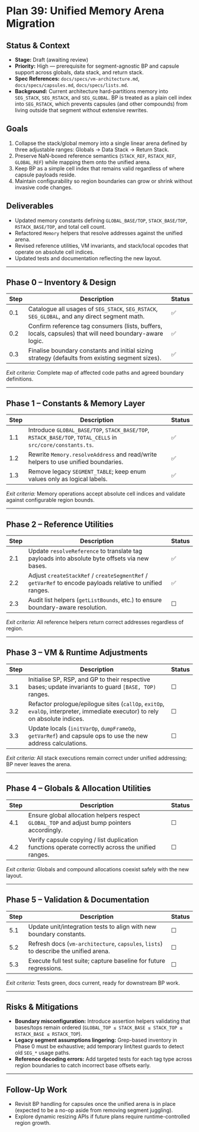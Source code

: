 # Plan 39: Unified Memory Arena Migration

## Status & Context

- **Stage:** Draft (awaiting review)
- **Priority:** High — prerequisite for segment-agnostic BP and capsule support across globals, data stack, and return stack.
- **Spec References:** `docs/specs/vm-architecture.md`, `docs/specs/capsules.md`, `docs/specs/lists.md`.
- **Background:** Current architecture hard-partitions memory into `SEG_STACK`, `SEG_RSTACK`, and `SEG_GLOBAL`. BP is treated as a plain cell index into `SEG_RSTACK`, which prevents capsules (and other compounds) from living outside that segment without extensive rewrites.

## Goals

1. Collapse the stack/global memory into a single linear arena defined by three adjustable ranges: Globals → Data Stack → Return Stack.
2. Preserve NaN-boxed reference semantics (`STACK_REF`, `RSTACK_REF`, `GLOBAL_REF`) while mapping them onto the unified arena.
3. Keep BP as a simple cell index that remains valid regardless of where capsule payloads reside.
4. Maintain configurability so region boundaries can grow or shrink without invasive code changes.

## Deliverables

- Updated memory constants defining `GLOBAL_BASE/TOP`, `STACK_BASE/TOP`, `RSTACK_BASE/TOP`, and total cell count.
- Refactored `Memory` helpers that resolve addresses against the unified arena.
- Revised reference utilities, VM invariants, and stack/local opcodes that operate on absolute cell indices.
- Updated tests and documentation reflecting the new layout.

---

## Phase 0 – Inventory & Design

| Step | Description | Status |
| ---- | ----------- | ------ |
| 0.1  | Catalogue all usages of `SEG_STACK`, `SEG_RSTACK`, `SEG_GLOBAL`, and any direct segment math. | ✅ |
| 0.2  | Confirm reference tag consumers (lists, buffers, locals, capsules) that will need boundary-aware logic. | ✅ |
| 0.3  | Finalise boundary constants and initial sizing strategy (defaults from existing segment sizes). | ✅ |

_Exit criteria:_ Complete map of affected code paths and agreed boundary definitions.

---

## Phase 1 – Constants & Memory Layer

| Step | Description | Status |
| ---- | ----------- | ------ |
| 1.1  | Introduce `GLOBAL_BASE/TOP`, `STACK_BASE/TOP`, `RSTACK_BASE/TOP`, `TOTAL_CELLS` in `src/core/constants.ts`. | ✅ |
| 1.2  | Rewrite `Memory.resolveAddress` and read/write helpers to use unified boundaries. | ✅ |
| 1.3  | Remove legacy `SEGMENT_TABLE`; keep enum values only as logical labels. | ✅ |

_Exit criteria:_ Memory operations accept absolute cell indices and validate against configurable region bounds.

---

## Phase 2 – Reference Utilities

| Step | Description | Status |
| ---- | ----------- | ------ |
| 2.1  | Update `resolveReference` to translate tag payloads into absolute byte offsets via new bases. | ✅ |
| 2.2  | Adjust `createStackRef` / `createSegmentRef` / `getVarRef` to encode payloads relative to unified ranges. | ✅ |
| 2.3  | Audit list helpers (`getListBounds`, etc.) to ensure boundary-aware resolution. | ☐ |

_Exit criteria:_ All reference helpers return correct addresses regardless of region.

---

## Phase 3 – VM & Runtime Adjustments

| Step | Description | Status |
| ---- | ----------- | ------ |
| 3.1  | Initialise SP, RSP, and GP to their respective bases; update invariants to guard `[BASE, TOP)` ranges. | ☐ |
| 3.2  | Refactor prologue/epilogue sites (`callOp`, `exitOp`, `evalOp`, interpreter, immediate executor) to rely on absolute indices. | ☐ |
| 3.3  | Update locals (`initVarOp`, `dumpFrameOp`, `getVarRef`) and capsule ops to use the new address calculations. | ☐ |

_Exit criteria:_ All stack executions remain correct under unified addressing; BP never leaves the arena.

---

## Phase 4 – Globals & Allocation Utilities

| Step | Description | Status |
| ---- | ----------- | ------ |
| 4.1  | Ensure global allocation helpers respect `GLOBAL_TOP` and adjust bump pointers accordingly. | ☐ |
| 4.2  | Verify capsule copying / list duplication functions operate correctly across the unified ranges. | ☐ |

_Exit criteria:_ Globals and compound allocations coexist safely with the new layout.

---

## Phase 5 – Validation & Documentation

| Step | Description | Status |
| ---- | ----------- | ------ |
| 5.1  | Update unit/integration tests to align with new boundary constants. | ☐ |
| 5.2  | Refresh docs (`vm-architecture`, `capsules`, `lists`) to describe the unified arena. | ☐ |
| 5.3  | Execute full test suite; capture baseline for future regressions. | ☐ |

_Exit criteria:_ Tests green, docs current, ready for downstream BP work.

---

## Risks & Mitigations

- **Boundary misconfiguration:** Introduce assertion helpers validating that bases/tops remain ordered (`GLOBAL_TOP ≤ STACK_BASE ≤ STACK_TOP ≤ RSTACK_BASE ≤ RSTACK_TOP`).
- **Legacy segment assumptions lingering:** Grep-based inventory in Phase 0 must be exhaustive; add temporary lint/test guards to detect old `SEG_*` usage paths.
- **Reference decoding errors:** Add targeted tests for each tag type across region boundaries to catch incorrect base offsets early.

---

## Follow-Up Work

- Revisit BP handling for capsules once the unified arena is in place (expected to be a no-op aside from removing segment juggling).
- Explore dynamic resizing APIs if future plans require runtime-controlled region growth.
